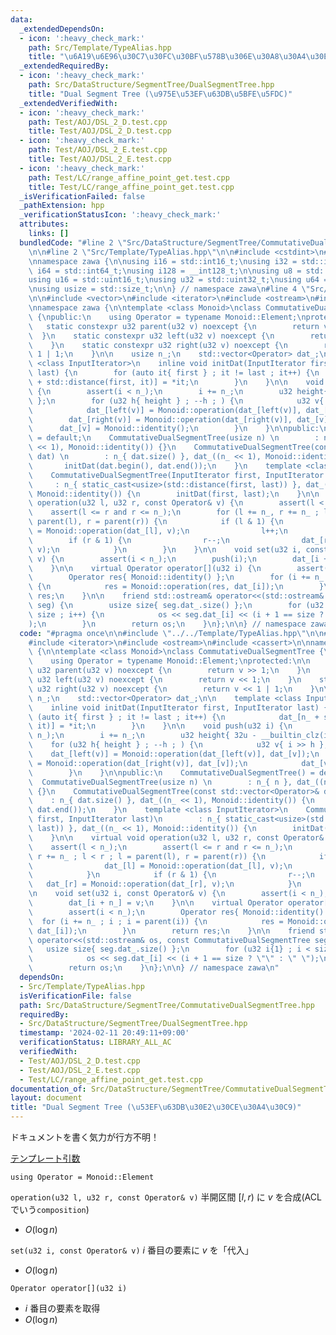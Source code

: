 ```yaml
---
data:
  _extendedDependsOn:
  - icon: ':heavy_check_mark:'
    path: Src/Template/TypeAlias.hpp
    title: "\u6A19\u6E96\u30C7\u30FC\u30BF\u578B\u306E\u30A8\u30A4\u30EA\u30A2\u30B9"
  _extendedRequiredBy:
  - icon: ':heavy_check_mark:'
    path: Src/DataStructure/SegmentTree/DualSegmentTree.hpp
    title: "Dual Segment Tree (\u975E\u53EF\u63DB\u5BFE\u5FDC)"
  _extendedVerifiedWith:
  - icon: ':heavy_check_mark:'
    path: Test/AOJ/DSL_2_D.test.cpp
    title: Test/AOJ/DSL_2_D.test.cpp
  - icon: ':heavy_check_mark:'
    path: Test/AOJ/DSL_2_E.test.cpp
    title: Test/AOJ/DSL_2_E.test.cpp
  - icon: ':heavy_check_mark:'
    path: Test/LC/range_affine_point_get.test.cpp
    title: Test/LC/range_affine_point_get.test.cpp
  _isVerificationFailed: false
  _pathExtension: hpp
  _verificationStatusIcon: ':heavy_check_mark:'
  attributes:
    links: []
  bundledCode: "#line 2 \"Src/DataStructure/SegmentTree/CommutativeDualSegmentTree.hpp\"\
    \n\n#line 2 \"Src/Template/TypeAlias.hpp\"\n\n#include <cstdint>\n#include <cstddef>\n\
    \nnamespace zawa {\n\nusing i16 = std::int16_t;\nusing i32 = std::int32_t;\nusing\
    \ i64 = std::int64_t;\nusing i128 = __int128_t;\n\nusing u8 = std::uint8_t;\n\
    using u16 = std::uint16_t;\nusing u32 = std::uint32_t;\nusing u64 = std::uint64_t;\n\
    \nusing usize = std::size_t;\n\n} // namespace zawa\n#line 4 \"Src/DataStructure/SegmentTree/CommutativeDualSegmentTree.hpp\"\
    \n\n#include <vector>\n#include <iterator>\n#include <ostream>\n#include <cassert>\n\
    \nnamespace zawa {\n\ntemplate <class Monoid>\nclass CommutativeDualSegmentTree\
    \ {\npublic:\n    using Operator = typename Monoid::Element;\nprotected:\n\n \
    \   static constexpr u32 parent(u32 v) noexcept {\n        return v >> 1;\n  \
    \  }\n    static constexpr u32 left(u32 v) noexcept {\n        return v << 1;\n\
    \    }\n    static constexpr u32 right(u32 v) noexcept {\n        return v <<\
    \ 1 | 1;\n    }\n\n    usize n_;\n    std::vector<Operator> dat_;\n\n    template\
    \ <class InputIterator>\n    inline void initDat(InputIterator first, InputIterator\
    \ last) {\n        for (auto it{ first } ; it != last ; it++) {\n            dat_[n_\
    \ + std::distance(first, it)] = *it;\n        }\n    }\n\n    void push(u32 i)\
    \ {\n        assert(i < n_);\n        i += n_;\n        u32 height{ 32u - __builtin_clz(i)\
    \ };\n        for (u32 h{ height } ; --h ; ) {\n            u32 v{ i >> h };\n\
    \            dat_[left(v)] = Monoid::operation(dat_[left(v)], dat_[v]);\n    \
    \        dat_[right(v)] = Monoid::operation(dat_[right(v)], dat_[v]);\n      \
    \      dat_[v] = Monoid::identity();\n        }\n    }\n\npublic:\n    CommutativeDualSegmentTree()\
    \ = default;\n    CommutativeDualSegmentTree(usize n) \n        : n_{ n }, dat_((n\
    \ << 1), Monoid::identity()) {}\n    CommutativeDualSegmentTree(const std::vector<Operator>&\
    \ dat) \n        : n_{ dat.size() }, dat_((n_ << 1), Monoid::identity()) {\n \
    \       initDat(dat.begin(), dat.end());\n    }\n    template <class InputIterator>\n\
    \    CommutativeDualSegmentTree(InputIterator first, InputIterator last)\n   \
    \     : n_{ static_cast<usize>(std::distance(first, last)) }, dat_((n_ << 1),\
    \ Monoid::identity()) {\n        initDat(first, last);\n    }\n\n    virtual void\
    \ operation(u32 l, u32 r, const Operator& v) {\n        assert(l < n_);\n    \
    \    assert(l <= r and r <= n_);\n        for (l += n_, r += n_ ; l < r ; l =\
    \ parent(l), r = parent(r)) {\n            if (l & 1) {\n                dat_[l]\
    \ = Monoid::operation(dat_[l], v);\n                l++;\n            }\n    \
    \        if (r & 1) {\n                r--;\n                dat_[r] = Monoid::operation(dat_[r],\
    \ v);\n            }\n        }\n    }\n\n    void set(u32 i, const Operator&\
    \ v) {\n        assert(i < n_);\n        push(i);\n        dat_[i + n_] = v;\n\
    \    }\n\n    virtual Operator operator[](u32 i) {\n        assert(i < n_);\n\
    \        Operator res{ Monoid::identity() };\n        for (i += n_ ; i ; i = parent(i))\
    \ {\n            res = Monoid::operation(res, dat_[i]);\n        }\n        return\
    \ res;\n    }\n\n    friend std::ostream& operator<<(std::ostream& os, const CommutativeDualSegmentTree\
    \ seg) {\n        usize size{ seg.dat_.size() };\n        for (u32 i{1} ; i <\
    \ size ; i++) {\n            os << seg.dat_[i] << (i + 1 == size ? \"\" : \" \"\
    );\n        }\n        return os;\n    }\n};\n\n} // namespace zawa\n"
  code: "#pragma once\n\n#include \"../../Template/TypeAlias.hpp\"\n\n#include <vector>\n\
    #include <iterator>\n#include <ostream>\n#include <cassert>\n\nnamespace zawa\
    \ {\n\ntemplate <class Monoid>\nclass CommutativeDualSegmentTree {\npublic:\n\
    \    using Operator = typename Monoid::Element;\nprotected:\n\n    static constexpr\
    \ u32 parent(u32 v) noexcept {\n        return v >> 1;\n    }\n    static constexpr\
    \ u32 left(u32 v) noexcept {\n        return v << 1;\n    }\n    static constexpr\
    \ u32 right(u32 v) noexcept {\n        return v << 1 | 1;\n    }\n\n    usize\
    \ n_;\n    std::vector<Operator> dat_;\n\n    template <class InputIterator>\n\
    \    inline void initDat(InputIterator first, InputIterator last) {\n        for\
    \ (auto it{ first } ; it != last ; it++) {\n            dat_[n_ + std::distance(first,\
    \ it)] = *it;\n        }\n    }\n\n    void push(u32 i) {\n        assert(i <\
    \ n_);\n        i += n_;\n        u32 height{ 32u - __builtin_clz(i) };\n    \
    \    for (u32 h{ height } ; --h ; ) {\n            u32 v{ i >> h };\n        \
    \    dat_[left(v)] = Monoid::operation(dat_[left(v)], dat_[v]);\n            dat_[right(v)]\
    \ = Monoid::operation(dat_[right(v)], dat_[v]);\n            dat_[v] = Monoid::identity();\n\
    \        }\n    }\n\npublic:\n    CommutativeDualSegmentTree() = default;\n  \
    \  CommutativeDualSegmentTree(usize n) \n        : n_{ n }, dat_((n << 1), Monoid::identity())\
    \ {}\n    CommutativeDualSegmentTree(const std::vector<Operator>& dat) \n    \
    \    : n_{ dat.size() }, dat_((n_ << 1), Monoid::identity()) {\n        initDat(dat.begin(),\
    \ dat.end());\n    }\n    template <class InputIterator>\n    CommutativeDualSegmentTree(InputIterator\
    \ first, InputIterator last)\n        : n_{ static_cast<usize>(std::distance(first,\
    \ last)) }, dat_((n_ << 1), Monoid::identity()) {\n        initDat(first, last);\n\
    \    }\n\n    virtual void operation(u32 l, u32 r, const Operator& v) {\n    \
    \    assert(l < n_);\n        assert(l <= r and r <= n_);\n        for (l += n_,\
    \ r += n_ ; l < r ; l = parent(l), r = parent(r)) {\n            if (l & 1) {\n\
    \                dat_[l] = Monoid::operation(dat_[l], v);\n                l++;\n\
    \            }\n            if (r & 1) {\n                r--;\n             \
    \   dat_[r] = Monoid::operation(dat_[r], v);\n            }\n        }\n    }\n\
    \n    void set(u32 i, const Operator& v) {\n        assert(i < n_);\n        push(i);\n\
    \        dat_[i + n_] = v;\n    }\n\n    virtual Operator operator[](u32 i) {\n\
    \        assert(i < n_);\n        Operator res{ Monoid::identity() };\n      \
    \  for (i += n_ ; i ; i = parent(i)) {\n            res = Monoid::operation(res,\
    \ dat_[i]);\n        }\n        return res;\n    }\n\n    friend std::ostream&\
    \ operator<<(std::ostream& os, const CommutativeDualSegmentTree seg) {\n     \
    \   usize size{ seg.dat_.size() };\n        for (u32 i{1} ; i < size ; i++) {\n\
    \            os << seg.dat_[i] << (i + 1 == size ? \"\" : \" \");\n        }\n\
    \        return os;\n    }\n};\n\n} // namespace zawa\n"
  dependsOn:
  - Src/Template/TypeAlias.hpp
  isVerificationFile: false
  path: Src/DataStructure/SegmentTree/CommutativeDualSegmentTree.hpp
  requiredBy:
  - Src/DataStructure/SegmentTree/DualSegmentTree.hpp
  timestamp: '2024-02-11 20:49:11+09:00'
  verificationStatus: LIBRARY_ALL_AC
  verifiedWith:
  - Test/AOJ/DSL_2_D.test.cpp
  - Test/AOJ/DSL_2_E.test.cpp
  - Test/LC/range_affine_point_get.test.cpp
documentation_of: Src/DataStructure/SegmentTree/CommutativeDualSegmentTree.hpp
layout: document
title: "Dual Segment Tree (\u53EF\u63DB\u30E2\u30CE\u30A4\u30C9)"
---
```


ドキュメントを書く気力が行方不明！

[テンプレート引数](https://zawa-tin.github.io/cp-documentation/Docs/Appendix/Monoid.html)

`using Operator = Monoid::Element`

`operation(u32 l, u32 r, const Operator& v)` 半開区間 $[l, r)$ に $v$ を合成(ACLでいう`composition`)
- $O(\log n)$

`set(u32 i, const Operator& v)` $i$ 番目の要素に $v$ を「代入」
- $O(\log n)$

`Operator operator[](u32 i)`
- $i$ 番目の要素を取得
- $O(\log n)$
